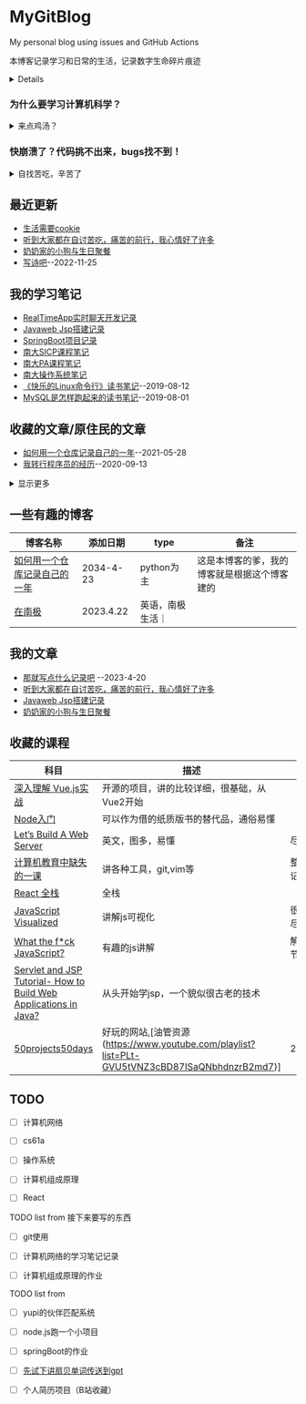 # MyGitBlog

My personal blog using issues and GitHub Actions 

本博客记录学习和日常的生活，记录数字生命碎片痕迹
<details>
## 学习清单
| 科目 | 为何要学 |视频资源| 
| ---- | ---- | ---- |
| [Structure and Interpretation of Computer Programs](https://nju-sicp.bitbucket.io/2021/)| 南京大学的SICP，中文版的cs61a,大概是PA的前置课？ | [课程官网]((https://nju-sicp.bitbucket.io/2021/))  |
| 编程 | 不要做一个「永远没彻底搞懂」诸如递归等概念的程序员。 | Brian Harvey’s Berkeley CS 61A() |
| [PA](https://nju-projectn.github.io/ics-pa-gitbook/ics2022/index.html)| jyy，计算机组成原理？做出一个仙剑？|除了课程主页资料，[B站]( https://b23.tv/iVcPUSO)| 
| 计算机系统结构 | 计算机组成原理课高级平替版本 | Berkeley CS 61C |
| [操作系统jyy](http://jyywiki.cn/OS/2022/) |一门十分硬核的编程课,生存下来，如果生存不下来就去看上面的PA，PA生存不下来，就去看SICP| 课程主页以及[B站的课程]( https://b23.tv/KHzxzW5)  |
| 计算机网络 | 分布式系统的前置课程？ 但是目前看书感觉挺有趣，其次这学期要考试 | 《计算机网络：自顶向下方法》 or Standford CS 144 |

### 自学计算机科学

> 本文档完整版源自 [TeachYourselfCS](https://teachyourselfcs.com) 内容的中文翻译，原作者为 [Ozan Onay](https://twitter.com/oznova_) 和 [Myles Byrne](https://twitter.com/quackingduck)。

如果你是一个自学成才的工程师，或者从编程培训班毕业，那么你很有必要学习计算机科学。幸运的是，不必为此花上数年光阴和不菲费用去攻读一个学位：仅仅依靠自己，你就可以获得世界一流水平的教育💸。

</details>

### 为什么要学习计算机科学？

<details><summary>来点鸡汤？</summary>

软件工程师分为两种：一种充分理解了计算机科学，从而有能力应对充满挑战的创造性工作；另一种仅仅凭着对一些高级工具的熟悉而勉强应付。

这两种人都自称软件工程师，都能在职业生涯早期挣到差不多的工资。然而，随着时间流逝，第一种工程师不断成长，所做的事情将会越来越有意义且更为高薪，不论是有价值的商业工作、突破性的开源项目、技术上的领导力或者高质量的个人贡献。

> 全球短信系统每日收发约 200 亿条信息，而仅仅靠 57 名工程师，现在的 WhatsApp 每日收发 420 亿条。
>
> — Benedict Evans (@BenedictEvans) [2016 年 2 月 2 日](https://twitter.com/BenedictEvans/status/694342874729545729)

第一种工程师总是寻求深入学习计算机科学的方法，或是通过传统的方法学习，或是在职业生涯中永无止息地学习；第二种工程师
通常浮于表面，只学习某些特定的工具和技术，而不研究其底层的基本原理，仅仅在技术潮流的风向改变时学习新的技能。

如今，涌入计算机行业的人数激增，然而计算机专业的毕业生数量基本上未曾改变。第二种工程师的供过于求正在开始减少他们的工作机会，使他们无法涉足行业内更加有意义的工作。对你而言，不论正在努力成为第一种工程师，还是只想让自己的职业生涯更加安全，学习计算机科学是唯一可靠的途径。

**or just for fun!**

</details>

### 快崩溃了？代码挑不出来，bugs找不到！

<details><summary>自找苦吃，辛苦了</summary>

![image](https://user-images.githubusercontent.com/105039020/233700183-e31dbd3d-a0f3-4fd6-a9e8-9348fb1acff3.png)
![image](https://user-images.githubusercontent.com/105039020/233700927-0ca9d4b1-1e22-43fd-a041-9eb6d9cbc10c.png)
![image](https://user-images.githubusercontent.com/105039020/233701450-e324799e-a37a-4dde-ab6c-c7c253ef36e8.png)

</details>




## 最近更新
- [生活需要cookie](https://github.com/QiYongchuan/MyGitBlog/issues/13#issue-1704036798)
- [听到大家都在自讨苦吃，痛苦的前行，我心情好了许多](https://github.com/QiYongchuan/MyGitBlog/issues/4#issue-1678869562)
- [奶奶家的小狗与生日聚餐](https://github.com/QiYongchuan/MyGitBlog/issues/8#issue-1682831654)
- [写诗吧](https://github.com/yihong0618/gitblog/issues/254)--2022-11-25

## 我的学习笔记
- [RealTimeApp实时聊天开发记录](https://github.com/QiYongchuan/MyGitBlog/issues/14#issue-1706011932)
- [Javaweb Jsp搭建记录](https://github.com/QiYongchuan/MyGitBlog/issues/2#issue-1678084049)
- [SpringBoot项目记录](#)
- [南大SICP课程笔记](https://github.com/QiYongchuan/MyGitBlog/issues/5#issue-1680048715)
- [南大PA课程笔记]()
- [南大操作系统笔记]()
- [《快乐的Linux命令行》读书笔记](https://github.com/yihong0618/gitblog/issues/23)--2019-08-12
- [MySQL是怎样跑起来的读书笔记](https://github.com/yihong0618/gitblog/issues/13)--2019-08-01



## 收藏的文章/原住民的文章
- [如何用一个仓库记录自己的一年](https://github.com/yihong0618/gitblog/issues/209)--2021-05-28
- [我转行程序员的经历](https://github.com/yihong0618/gitblog/issues/186)--2020-09-13

<details><summary>显示更多</summary>

- [推荐一些我一直关注的觉得不错的和 Python 相关的独立博客](https://github.com/yihong0618/gitblog/issues/195)--2020-11-20
- [自律](https://github.com/yihong0618/gitblog/issues/32)--2019-09-11
- [关于成长](https://github.com/yihong0618/gitblog/issues/31)--2019-09-06
- [总结很重要啊](https://github.com/yihong0618/gitblog/issues/28)--2019-08-29
- [懈怠](https://github.com/yihong0618/gitblog/issues/27)--2019-08-24
- [有趣与无趣](https://github.com/yihong0618/gitblog/issues/221)--2021-10-13
</details>

## 一些有趣的博客
|博客名称 | 添加日期 | type | 备注|
| ---- | ---- | ---- | ---- |
|[如何用一个仓库记录自己的一年](https://github.com/yihong0618/gitblog/issues/209)|2034-4-23|python为主| 这是本博客的爹，我的博客就是根据这个博客建的|
|[在南极](https://brr.fyi/posts/last-flight-out)|2023.4.22|英语，南极生活｜

## 我的文章

- [那就写点什么记录吧](https://github.com/QiYongchuan/MyGitBlog/issues/1#issue-1676844335) --2023-4-20
- [听到大家都在自讨苦吃，痛苦的前行，我心情好了许多](https://github.com/QiYongchuan/MyGitBlog/issues/4#issue-1678869562)
- [Javaweb Jsp搭建记录](https://github.com/QiYongchuan/MyGitBlog/issues/2#issue-1678084049)
- [奶奶家的小狗与生日聚餐](https://github.com/QiYongchuan/MyGitBlog/issues/8#issue-1682831654)


## 收藏的课程

| 科目 | 描述 |时间| 
| ---- | ---- | ---- |
| [深入理解 Vue.js实战](https://github.com/godbasin/vue-ebook)| 开源的项目，讲的比较详细，很基础，从Vue2开始|  |
| [Node入门](https://www.nodebeginner.org/index-zh-cn.html) |可以作为借的纸质版书的替代品，通俗易懂 |
|[Let’s Build A Web Server](https://ruslanspivak.com/lsbaws-part1/)|英文，图多，易懂| 尽快看
|[计算机教育中缺失的一课](https://missing-semester-cn.github.io/)|讲各种工具，git,vim等| 整理git笔记可参考
|[React 全栈](https://fullstackopen.com/zh/)|全栈| |
|[JavaScript Visualized](https://dev.to/lydiahallie/javascript-visualized-event-loop-3dif)| 讲解js可视化|很短，可以尽快来看 |
|[What the f*ck JavaScript?](https://github.com/denysdovhan/wtfjs/blob/master/README-zh-cn.md)|有趣的js讲解| 解决一些细节问题|
|[Servlet and JSP Tutorial- How to Build Web Applications in Java?](https://www.edureka.co/blog/servlet-and-jsp-tutorial/)|从头开始学jsp，一个貌似很古老的技术 | |
|[50projects50days](https://github.com/bradtraversy/50projects50days)|好玩的网站,[油管资源(https://www.youtube.com/playlist?list=PLt-GVU5tVNZ3cBD87ISaQNbhdnzrB2md7)] |2023.4.25|




## TODO
 
- [ ] 计算机网络
- [ ] cs61a
- [ ] 操作系统
- [ ] 计算机组成原理
- [ ] React


TODO list from 接下来要写的东西
- [ ] git使用
- [ ] 计算机网络的学习笔记记录
- [ ] 计算机组成原理的作业



TODO list from
- [ ] yupi的伙伴匹配系统
- [ ] node.js跑一个小项目
- [ ] springBoot的作业
- [ ] [先试下讲扇贝单词传送到gpt](
https://mobile.twitter.com/yihong0618/status/1649433890032082944)
- [ ] 个人简历项目（B站收藏）


